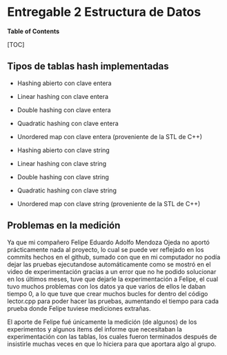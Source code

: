 # Entregable 2 Estructura de Datos
**Table of Contents**

[TOC]

## Tipos de tablas hash implementadas
- Hashing abierto con clave entera

- Linear hashing con clave entera

- Double hashing con clave entera

- Quadratic hashing con clave entera

- Unordered map con clave entera (proveniente de la STL de C++)

- Hashing abierto con clave string

- Linear hashing con clave string

- Double hashing con clave string

- Quadratic hashing con clave string

- Unordered map con clave string (proveniente de la STL de C++)




## Problemas en la medición
Ya que mi compañero Felipe Eduardo Adolfo Mendoza Ojeda no aportó prácticamente nada al proyecto, lo cual se puede ver reflejado en los commits hechos en el github, sumado con que en mi computador no podía dejar las pruebas ejecutandose automáticamente como se mostró en el video de experimentación gracias a un error que no he podido solucionar en los últimos meses, tuve que dejarle la experimentación a Felipe, el cual tuvo muchos problemas con los datos ya que varios de ellos le daban tiempo 0, a lo que tuve que crear muchos bucles for dentro del código lector.cpp para poder hacer las pruebas, aumentando el tiempo para cada prueba donde Felipe tuviese mediciones extrañas.

El aporte de Felipe fué únicamente la medición (de algunos) de los experimentos y algunos items del informe que necesitaban la experimentación con las tablas, los cuales fueron terminados después de insistirle muchas veces en que lo hiciera para que aportara algo al grupo.



